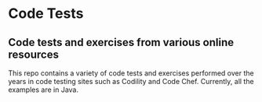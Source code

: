 # Code Tests
## Code tests and exercises from various online resources

This repo contains a variety of code tests and exercises performed over the years in code testing sites such as Codility and Code Chef. Currently, all the examples are in Java.
